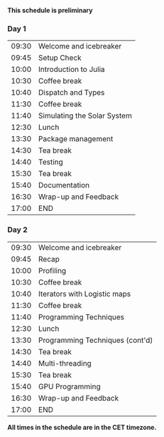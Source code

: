 **This schedule is preliminary**

<div class="row">
  <div class="col-md-6">
    <h3>Day 1</h3>
    <table class="table table-striped">
      <tr> <td>09:30</td> <td>Welcome and icebreaker </td> </tr>
      <tr> <td>09:45</td>  <td>Setup Check</td> </tr>
      <tr> <td>10:00</td>  <td>Introduction to Julia</td> </tr>
      <tr> <td>10:30</td>  <td>Coffee break</td> </tr>
      <tr> <td>10:40</td>  <td>Dispatch and Types</td> </tr>
      <tr> <td>11:30</td>  <td>Coffee break</td> </tr>
      <tr> <td>11:40</td>  <td>Simulating the Solar System</td> </tr>
      <tr> <td>12:30</td>  <td>Lunch</td> </tr>
      <tr> <td>13:30</td>  <td>Package management</td> </tr>
      <tr> <td>14:30</td>  <td>Tea break</td> </tr>
      <tr> <td>14:40</td>  <td>Testing</td> </tr>
      <tr> <td>15:30</td>  <td>Tea break</td> </tr>
      <tr> <td>15:40</td>  <td>Documentation</td> </tr>
      <tr> <td>16:30</td>  <td>Wrap-up and Feedback</td> </tr>
      <tr> <td>17:00</td>  <td>END</td></tr>
    </table>
  </div>
  <div class="col-md-6">
    <h3>Day 2</h3>
    <table class="table table-striped">
      <tr> <td>09:30</td> <td>Welcome and icebreaker </td> </tr>
      <tr> <td>09:45</td>  <td>Recap</td> </tr>
      <tr> <td>10:00</td>  <td>Profiling</td> </tr>
      <tr> <td>10:30</td>  <td>Coffee break</td> </tr>
      <tr> <td>10:40</td>  <td>Iterators with Logistic maps</td> </tr>
      <tr> <td>11:30</td>  <td>Coffee break</td> </tr>
      <tr> <td>11:40</td>  <td>Programming Techniques</td> </tr>
      <tr> <td>12:30</td>  <td>Lunch</td> </tr>
      <tr> <td>13:30</td>  <td>Programming Techniques (cont'd)</td> </tr>
      <tr> <td>14:30</td>  <td>Tea break</td> </tr>
      <tr> <td>14:40</td>  <td>Multi-threading</td> </tr>
      <tr> <td>15:30</td>  <td>Tea break</td> </tr>
      <tr> <td>15:40</td>  <td>GPU Programming</td> </tr>
      <tr> <td>16:30</td>  <td>Wrap-up and Feedback</td> </tr>
      <tr> <td>17:00</td>  <td>END</td></tr>
    </table>
  </div>
</div>

<p><b>All times in the schedule are in the CET timezone.</b></p>

